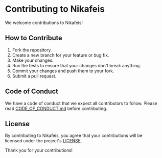 # Contributing to Nikafeis

We welcome contributions to Nikafeis!

## How to Contribute

1. Fork the repository.
2. Create a new branch for your feature or bug fix.
3. Make your changes.
4. Run the tests to ensure that your changes don't break anything.
5. Commit your changes and push them to your fork.
6. Submit a pull request.

## Code of Conduct

We have a code of conduct that we expect all contributors to follow. Please read [CODE_OF_CONDUCT.md](CODE_OF_CONDUCT.md) before contributing.

## License

By contributing to Nikafeis, you agree that your contributions will be licensed under the project's [LICENSE](LICENSE).

Thank you for your contributions!
